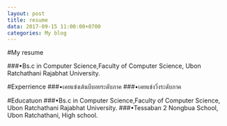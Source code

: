 ```yaml
---
layout: post
title: resume
data: 2017-09-15 11:00:00+0700
categories: My blog
---
```


#My resume

###•Bs.c in Computer Science,Faculty of Computer Science, Ubon Ratchathani Rajabhat University.

#Experrience
###•เคยแข่งเต้นบีบอยระดับภาค
###•เคยแข่งวิ่งระดับภาค

#Educatuon
###•Bs.c in Computer Science,Faculty of Computer Science, Ubon Ratchathani Rajabhat University.
###•Tessaban 2 Nongbua School, Ubon Ratchathani, High school.
